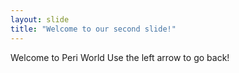 ```yaml
---
layout: slide
title: "Welcome to our second slide!"
---
```

Welcome to Peri World
Use the left arrow to go back!

